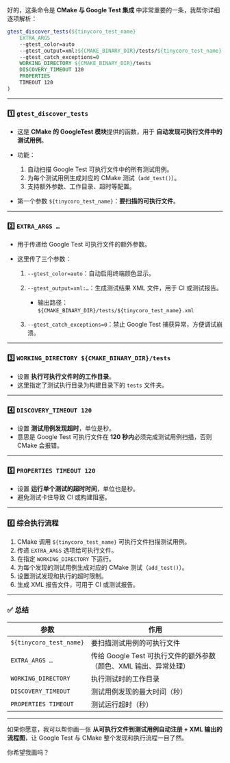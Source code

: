好的，这条命令是 **CMake 与 Google Test 集成** 中非常重要的一条，我帮你详细逐项解析：

```cmake
gtest_discover_tests(${tinycoro_test_name}
    EXTRA_ARGS
    --gtest_color=auto
    --gtest_output=xml:${CMAKE_BINARY_DIR}/tests/${tinycoro_test_name}.xml
    --gtest_catch_exceptions=0
    WORKING_DIRECTORY ${CMAKE_BINARY_DIR}/tests
    DISCOVERY_TIMEOUT 120
    PROPERTIES
    TIMEOUT 120
)
```

---

### 1️⃣ `gtest_discover_tests`

* 这是 **CMake 的 GoogleTest 模块**提供的函数，用于 **自动发现可执行文件中的测试用例**。

* 功能：

  1. 自动扫描 Google Test 可执行文件中的所有测试用例。
  2. 为每个测试用例生成对应的 CMake 测试（`add_test()`）。
  3. 支持额外参数、工作目录、超时等配置。

* 第一个参数 `${tinycoro_test_name}`：**要扫描的可执行文件**。

---

### 2️⃣ `EXTRA_ARGS …`

* 用于传递给 Google Test 可执行文件的额外参数。
* 这里传了三个参数：

  1. `--gtest_color=auto`：自动启用终端颜色显示。
  2. `--gtest_output=xml:…`：生成测试结果 XML 文件，用于 CI 或测试报告。

     * 输出路径：`${CMAKE_BINARY_DIR}/tests/${tinycoro_test_name}.xml`
  3. `--gtest_catch_exceptions=0`：禁止 Google Test 捕获异常，方便调试崩溃。

---

### 3️⃣ `WORKING_DIRECTORY ${CMAKE_BINARY_DIR}/tests`

* 设置 **执行可执行文件时的工作目录**。
* 这里指定了测试执行目录为构建目录下的 `tests` 文件夹。

---

### 4️⃣ `DISCOVERY_TIMEOUT 120`

* 设置 **测试用例发现超时**，单位是秒。
* 意思是 Google Test 可执行文件在 **120 秒内**必须完成测试用例扫描，否则 CMake 会报错。

---

### 5️⃣ `PROPERTIES TIMEOUT 120`

* 设置 **运行单个测试的超时时间**，单位也是秒。
* 避免测试卡住导致 CI 或构建阻塞。

---

### 6️⃣ 综合执行流程

1. CMake 调用 `${tinycoro_test_name}` 可执行文件扫描测试用例。
2. 传递 `EXTRA_ARGS` 选项给可执行文件。
3. 在指定 `WORKING_DIRECTORY` 下运行。
4. 为每个发现的测试用例生成对应的 CMake 测试（`add_test()`）。
5. 设置测试发现和执行的超时限制。
6. 生成 XML 报告文件，可用于 CI 或测试报告。

---

### ✅ 总结

| 参数                      | 作用                                        |
| ----------------------- | ----------------------------------------- |
| `${tinycoro_test_name}` | 要扫描测试用例的可执行文件                             |
| `EXTRA_ARGS …`          | 传给 Google Test 可执行文件的额外参数（颜色、XML 输出、异常处理） |
| `WORKING_DIRECTORY`     | 执行测试时的工作目录                                |
| `DISCOVERY_TIMEOUT`     | 测试用例发现的最大时间（秒）                            |
| `PROPERTIES TIMEOUT`    | 测试运行超时（秒）                                 |

---

如果你愿意，我可以帮你画一张 **从可执行文件到测试用例自动注册 + XML 输出的流程图**，让 Google Test 与 CMake 整个发现和执行流程一目了然。

你希望我画吗？
